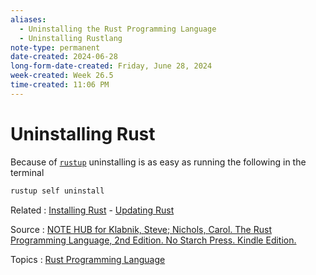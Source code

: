 ```yaml
---
aliases:
  - Uninstalling the Rust Programming Language
  - Uninstalling Rustlang
note-type: permanent
date-created: 2024-06-28
long-form-date-created: Friday, June 28, 2024
week-created: Week 26.5
time-created: 11:06 PM
---
```


# Uninstalling Rust

Because of [`rustup`](What%20is%20rustup.md) uninstalling is as easy as running the following in the terminal

```sh
rustup self uninstall
```

Related : [Installing Rust](Installing%20Rust.md) - [Updating Rust](Updating%20Rust.md)

Source : [NOTE HUB for Klabnik, Steve; Nichols, Carol. The Rust Programming Language, 2nd Edition. No Starch Press. Kindle Edition.](NOTE%20HUB.md)

Topics : [Rust Programming Language](../4-hub-notes-🚉/Rust.md)
